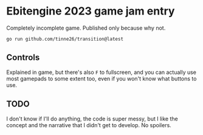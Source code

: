 # Ebitengine 2023 game jam entry

Completely incomplete game. Published only because why not.

```
go run github.com/tinne26/transition@latest
```

## Controls

Explained in game, but there's also `F` to fullscreen, and you can actually use most gamepads to some extent too, even if you won't know what buttons to use.

## TODO

I don't know if I'll do anything, the code is super messy, but I like the concept and the narrative that I didn't get to develop. No spoilers.

